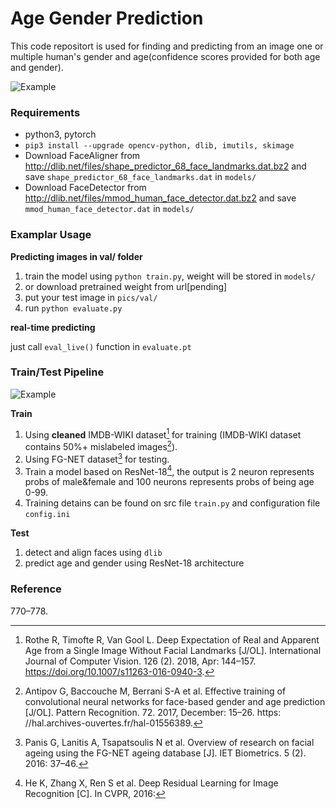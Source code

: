 # Age Gender Prediction				

This code repositort is used for finding and predicting from an image one or multiple human's gender and age(confidence scores provided for both age and gender).



![Example](https://github.com/adamzjk/Age-Gender-Pred/blob/master/example/lotr.jpg?raw=true)

### Requirements

- python3, pytorch
- `pip3 install --upgrade opencv-python, dlib, imutils, skimage`
- Download FaceAligner from http://dlib.net/files/shape_predictor_68_face_landmarks.dat.bz2 and save `shape_predictor_68_face_landmarks.dat` in `models/`
- Download FaceDetector from http://dlib.net/files/mmod_human_face_detector.dat.bz2 and save `mmod_human_face_detector.dat` in `models/`

###  Examplar Usage

**Predicting images in val/ folder**

1. train the model using `python train.py`, weight will be stored in `models/`
2. or download pretrained weight from url[pending]
3. put your test image in `pics/val/`
4. run `python evaluate.py`

**real-time predicting**

just call `eval_live()` function in `evaluate.pt`

### Train/Test Pipeline

![Example](https://data.vision.ee.ethz.ch/cvl/rrothe/imdb-wiki/static/img/pipeline.png)

**Train**

1. Using **cleaned** IMDB-WIKI dataset[^imdbwiki] for training (IMDB-WIKI dataset contains 50%+ mislabeled images[^antipov]).
2. Using FG-NET dataset[^fgnet] for testing.
3. Train a model based on ResNet-18[^resnet], the output is 2 neuron represents probs of male&female and 100 neurons represents probs of being age 0-99.
4. Training detains can be found on src file `train.py` and configuration file `config.ini`

**Test**

1. detect and align faces using `dlib`
2. predict age and gender using ResNet-18 architecture

### Reference

[^imdbwiki]: Rothe R, Timofte R, Van Gool L. Deep Expectation of Real and Apparent Age from a Single Image Without Facial Landmarks [J/OL]. International Journal of Computer Vision. 126 (2). 2018, Apr: 144–157. https://doi.org/10.1007/s11263-016-0940-3.
[^antipov]: Antipov G, Baccouche M, Berrani S-A et al. Effective training of convolutional neural networks for face-based gender and age prediction [J/OL]. Pattern Recognition. 72. 2017, December: 15–26. https: //hal.archives-ouvertes.fr/hal-01556389.
[^fgnet]: Panis G, Lanitis A, Tsapatsoulis N et al. Overview of research on facial ageing using the FG-NET ageing database [J]. IET Biometrics. 5 (2). 2016: 37–46.
[^resnet]: He K, Zhang X, Ren S et al. Deep Residual Learning for Image Recognition [C]. In CVPR, 2016:

770–778.





















